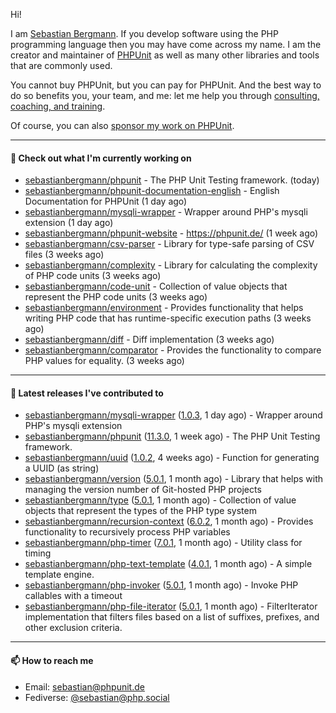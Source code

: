 Hi!

I am [Sebastian Bergmann](https://sebastian-bergmann.de/index.html?ref=github).
If you develop software using the PHP programming language then you may have come across my name.
I am the creator and maintainer of [PHPUnit](https://phpunit.de/index.html?ref=github) as well as many other libraries and tools that are commonly used.

You cannot buy PHPUnit, but you can pay for PHPUnit.
And the best way to do so benefits you, your team, and me: let me help you through [consulting, coaching, and training](https://thephp.cc/welcome?ref=github).

Of course, you can also [sponsor my work on PHPUnit](https://phpunit.de/sponsors.html?ref=github).

---

#### 👷 Check out what I'm currently working on

- [sebastianbergmann/phpunit](https://github.com/sebastianbergmann/phpunit) - The PHP Unit Testing framework. (today)
- [sebastianbergmann/phpunit-documentation-english](https://github.com/sebastianbergmann/phpunit-documentation-english) - English Documentation for PHPUnit (1 day ago)
- [sebastianbergmann/mysqli-wrapper](https://github.com/sebastianbergmann/mysqli-wrapper) - Wrapper around PHP&#39;s mysqli extension (1 day ago)
- [sebastianbergmann/phpunit-website](https://github.com/sebastianbergmann/phpunit-website) - https://phpunit.de/ (1 week ago)
- [sebastianbergmann/csv-parser](https://github.com/sebastianbergmann/csv-parser) - Library for type-safe parsing of CSV files (3 weeks ago)
- [sebastianbergmann/complexity](https://github.com/sebastianbergmann/complexity) - Library for calculating the complexity of PHP code units (3 weeks ago)
- [sebastianbergmann/code-unit](https://github.com/sebastianbergmann/code-unit) - Collection of value objects that represent the PHP code units (3 weeks ago)
- [sebastianbergmann/environment](https://github.com/sebastianbergmann/environment) - Provides functionality that helps writing PHP code that has runtime-specific execution paths (3 weeks ago)
- [sebastianbergmann/diff](https://github.com/sebastianbergmann/diff) - Diff implementation (3 weeks ago)
- [sebastianbergmann/comparator](https://github.com/sebastianbergmann/comparator) - Provides the functionality to compare PHP values for equality. (3 weeks ago)

---

#### 🔭 Latest releases I've contributed to

- [sebastianbergmann/mysqli-wrapper](https://github.com/sebastianbergmann/mysqli-wrapper) ([1.0.3](https://github.com/sebastianbergmann/mysqli-wrapper/releases/tag/1.0.3), 1 day ago) - Wrapper around PHP&#39;s mysqli extension
- [sebastianbergmann/phpunit](https://github.com/sebastianbergmann/phpunit) ([11.3.0](https://github.com/sebastianbergmann/phpunit/releases/tag/11.3.0), 1 week ago) - The PHP Unit Testing framework.
- [sebastianbergmann/uuid](https://github.com/sebastianbergmann/uuid) ([1.0.2](https://github.com/sebastianbergmann/uuid/releases/tag/1.0.2), 4 weeks ago) - Function for generating a UUID (as string)
- [sebastianbergmann/version](https://github.com/sebastianbergmann/version) ([5.0.1](https://github.com/sebastianbergmann/version/releases/tag/5.0.1), 1 month ago) - Library that helps with managing the version number of Git-hosted PHP projects
- [sebastianbergmann/type](https://github.com/sebastianbergmann/type) ([5.0.1](https://github.com/sebastianbergmann/type/releases/tag/5.0.1), 1 month ago) - Collection of value objects that represent the types of the PHP type system
- [sebastianbergmann/recursion-context](https://github.com/sebastianbergmann/recursion-context) ([6.0.2](https://github.com/sebastianbergmann/recursion-context/releases/tag/6.0.2), 1 month ago) - Provides functionality to recursively process PHP variables
- [sebastianbergmann/php-timer](https://github.com/sebastianbergmann/php-timer) ([7.0.1](https://github.com/sebastianbergmann/php-timer/releases/tag/7.0.1), 1 month ago) - Utility class for timing
- [sebastianbergmann/php-text-template](https://github.com/sebastianbergmann/php-text-template) ([4.0.1](https://github.com/sebastianbergmann/php-text-template/releases/tag/4.0.1), 1 month ago) - A simple template engine.
- [sebastianbergmann/php-invoker](https://github.com/sebastianbergmann/php-invoker) ([5.0.1](https://github.com/sebastianbergmann/php-invoker/releases/tag/5.0.1), 1 month ago) - Invoke PHP callables with a timeout
- [sebastianbergmann/php-file-iterator](https://github.com/sebastianbergmann/php-file-iterator) ([5.0.1](https://github.com/sebastianbergmann/php-file-iterator/releases/tag/5.0.1), 1 month ago) - FilterIterator implementation that filters files based on a list of suffixes, prefixes, and other exclusion criteria.

---

#### 📫 How to reach me

- Email: [sebastian@phpunit.de](mailto://sebastian@phpunit.de)
- Fediverse: [@sebastian@php.social](https://phpc.social/@sebastian)
